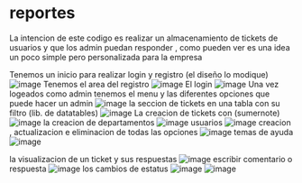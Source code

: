 # reportes
La intencion de este codigo es realizar un almacenamiento de tickets de usuarios y que los admin puedan responder , como pueden ver es una idea un poco simple
pero personalizada para la empresa

Tenemos un inicio para realizar login y registro (el diseño lo modique)
![image](https://user-images.githubusercontent.com/93096758/205510995-8a93882a-5a3b-4510-9344-5e99b461a58d.png)
Tenemos el area del registro
![image](https://user-images.githubusercontent.com/93096758/205511040-4273acab-90a1-426b-a6ed-c517176cae5a.png)
El login
![image](https://user-images.githubusercontent.com/93096758/205511050-4df04cbc-bb6f-4b03-abc1-f51e81419178.png)
Una vez logeados como admin tenemos el menu y las diferentes opciones que puede hacer un admin
![image](https://user-images.githubusercontent.com/93096758/205511109-0483b845-d1cb-431a-8059-26cac899d723.png)
la seccion de tickets en una tabla con su filtro (lib. de datatables)
![image](https://user-images.githubusercontent.com/93096758/205511134-0074f32d-c335-4ea1-b01c-bd4b684a79f7.png)
La creacion de tickets con (sumernote)
![image](https://user-images.githubusercontent.com/93096758/205511177-829d5333-3c06-45e6-ae67-f8f6d848f8cd.png)
la creacion de departamentos
![image](https://user-images.githubusercontent.com/93096758/205511259-2fc8b4cf-1404-4be4-affd-2e37e152864a.png)
usuarios
![image](https://user-images.githubusercontent.com/93096758/205511274-60aa4e30-4919-47ed-9325-f601ea4de79c.png)
creacion , actualizacion e eliminacion de todas las opciones 
![image](https://user-images.githubusercontent.com/93096758/205511293-dd80c6f5-210b-4996-942f-4c08a69d7c0f.png)
temas de ayuda
![image](https://user-images.githubusercontent.com/93096758/205511303-f0cfca79-6f4e-40eb-a162-f955e538ad87.png)



la visualizacion de un ticket y sus respuestas
![image](https://user-images.githubusercontent.com/93096758/205511325-9388e1f2-37bc-4772-8ee9-18b12c60164f.png)
escribir comentario o respuesta
![image](https://user-images.githubusercontent.com/93096758/205511342-028fc36c-e8e6-4f13-8998-b8bb7eb13c55.png)
los cambios de estatus
![image](https://user-images.githubusercontent.com/93096758/205511359-641d13a8-429c-4425-99a6-4a55bc6e93b6.png)
![image](https://user-images.githubusercontent.com/93096758/205511373-ee252999-99ec-4911-a746-9592f41e7715.png)


